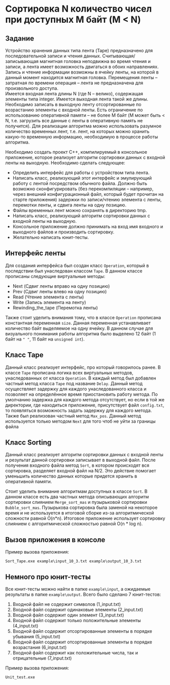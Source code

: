 # Сортировка N количество чисел при доступных M байт (M &lt; N)
## Задание
Устройство хранения данных типа лента (Tape) предназначено для последовательной записи и чтения 
данных. Считывающая/записывающая магнитная головка неподвижна во время чтения и записи, а 
лента имеет возможность двигаться в обоих направлениях. Запись и чтение информации возможны в 
ячейку ленты, на которой в данный момент находится магнитная головка. Перемещения ленты – 
затратная по времени операция – лента не предназначена для произвольного доступа.  
Имеется входная лента длины N (где N – велико), содержащая элементы типа integer. Имеется 
выходная лента такой же длины. Необходимо записать в выходную ленту отсортированные по 
возрастанию элементы с входной ленты. Есть ограничение по использованию оперативной памяти – не 
более M байт (M может быть < N, т.е. загрузить все данные с ленты в оперативную память не 
получится). Для реализации алгоритма можно использовать разумное количество временных лент, т.е. 
лент, на которых можно хранить какую-то временную информацию, необходимую в процессе работы 
алгоритма.

Необходимо создать проект С++, компилируемый в консольное приложение, которое реализует 
алгоритм сортировки данных с входной ленты на выходную. Необходимо сделать следующее:
- Определить интерфейс для работы с устройством типа лента.
- Написать класс, реализующий этот интерфейс и эмулирующий работу с лентой посредством 
обычного файла. Должно быть возможно сконфигурировать (без перекомпиляции – например, 
через внешний конфигурационный файл, который будет прочитан на старте приложения) 
задержки по записи/чтению элемента с ленты, перемотки ленты, и сдвига ленты на одну 
позицию.
- Файлы временных лент можно сохранять в директорию tmp.
- Написать класс, реализующий алгоритм сортировки данных с входной ленты на выходную.
- Консольное приложение должно принимать на вход имя входного и выходного файлов и 
производить сортировку.
- Желательно написать юнит-тесты.

## Интерфейс ленты
Для создания интерфейса был создан класс `Operation`, который в последствии был унаследован классом `Tape`. В данном классе прописаны следующие виртуальные методы:

- Next (Сдвиг ленты вправо на одну позицию)
- Prev (Сдвиг ленты влево на одну позицию)
- Read (Чтение элемента с ленты)
- Write (Запись элемента на ленту)
- Rewinding_the_tape (Перемотка ленты)

Также стоит уделить внимания тому, что в классе `Operation` прописана константная переменная `size`. Данная переменная устанавливает количество байт выделяемое на одну ячейку. В данном случае для визуального понимания работы алгоритма было выделено 12 байт (1 байт на `" "`, 11 байт на `unsigned int`).

## Класс Tape
Данный класс реализует интерфейс, про который говорилось ранее. В классе `Tape` прописана логика всех виртуальных методов, унаследованных от класса `Operation`. В каждый метод был добавлен частный метод класса `Tape` под название `Delay`. Данный метод осуществляет задержку для каждого унаследованного класса и позволяет на определённое время приостановить работу метода. По умолчанию задержка для каждого метода отсутствует, но если в той же директории, где находиться приложение, присутствует файл `config.txt`, то появляться возможность задать задержку для каждого метода. Также был реализован частный метод `Max_pos`. Данный метод используется только методом `Next` для того чтоб не уйти за границы файла

## Класс Sorting
Данный класс реализует алгоритм сортировки данных с входной ленты и результат данной сортировки записывает в выходной файл. После получения входного файла метод `Sort`, в котором происходят вся сортировка, разделяет входной файл на N/2. Это действие помогает уменьшить количество данных которые придется хранить в оперативной памяти. 

Стоит уделить внимание алгоритмам доступных в классе `Sort`. В данном классе есть два частных метода описывающих алгоритм сортировки слиянием `Merge_sort_mas` и пузырьковой сортировки `Bubble_sort_mas`. Пузырькова сортировка была заменой на некоторое время и не используется в итоговой сборке из-за алгоритмической сложности равной O(n*n). Итоговое приложение использует сортировку слиянием с алгоритмической сложностью равной O(n * log n).

## Вызов приложения в консоле
Пример вызова приложения:
```shell
Sort_Tape.exe example\input_10_3.txt example\output_10_3.txt
```
## Немного про юнит-тесты
Все юнит-тесты можно найти в папке `example\input`, а ожидаемые результаты в папке `example\output`. Всего было сделано 7 юнит-тестов:
  1. Входной файл не содержит символов (1_input.txt)
  2. Входной файл содержит одинаковые элементы (2_input.txt)
  3. Входной файл содержит один элемент (3_input.txt)
  4. Входной файл содержит только положительные элементы (4_input.txt)
  5. Входной файл содержит отсортированные элементы в порядке убывания (5_input.txt)
  6. Входной файл содержит отсортированные элементы в порядке возрастания (6_input.txt)
  7. Входной файл содержит как положительные числа, так и отрицательные (7_input.txt)

Пример вызова приложения:
```shel2
Unit_test.exe
```
